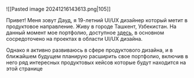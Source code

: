 
![[Pasted image 20241216143613.png|105]]

Привет! Меня зовут Дауд, я 19-летний UI/UX дизайнер который метит в продуктовое направление. Живу в городе Ташкент, Узбекистан. На данный момент мое портфолио, доступное [здесь](https://www.behance.net/Hevgcc?ysclid=m0nbwcazav350165930), в основном сосредоточено на проектах в области UI/UX дизайна. 

Однако я активно развиваюсь в сфере продуктового дизайна, и в ближайшем будущем планирую расширить свое портфолио, включив в него ряд интересных продуктовых кейсов которые будут находится на этой странице
